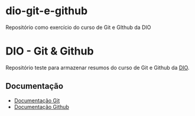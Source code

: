 # dio-git-e-github
 Repositório como exercício do curso de Git e GIthub da DIO
 
 
# DIO - Git & Github

Repositório teste para armazenar resumos do curso de Git e Github da [DIO](https://www.dio.me/).

## Documentação

+ [Documentação Git](https://git-scm.com/doc)
+ [Documentação Github](https://docs.github.com/pt)


